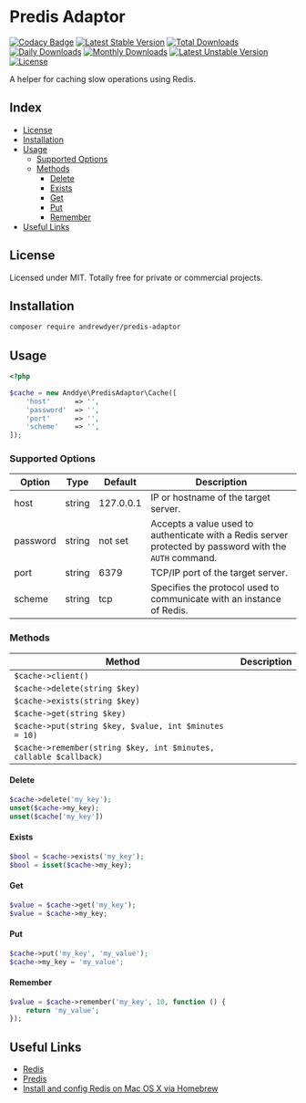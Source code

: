 # Predis Adaptor

[![Codacy Badge](https://api.codacy.com/project/badge/Grade/2844c953cdf745ec98c470c0731b733b)](https://www.codacy.com/app/andrewdyer/predis-adaptor?utm_source=github.com&amp;utm_medium=referral&amp;utm_content=andrewdyer/predis-adaptor&amp;utm_campaign=Badge_Grade)
[![Latest Stable Version](https://poser.pugx.org/andrewdyer/predis-adaptor/v/stable)](https://packagist.org/packages/andrewdyer/predis-adaptor)
[![Total Downloads](https://poser.pugx.org/andrewdyer/predis-adaptor/downloads)](https://packagist.org/packages/andrewdyer/predis-adaptor)
[![Daily Downloads](https://poser.pugx.org/andrewdyer/predis-adaptor/d/daily)](https://packagist.org/packages/andrewdyer/predis-adaptor)
[![Monthly Downloads](https://poser.pugx.org/andrewdyer/predis-adaptor/d/monthly)](https://packagist.org/packages/andrewdyer/predis-adaptor)
[![Latest Unstable Version](https://poser.pugx.org/andrewdyer/predis-adaptor/v/unstable)](https://packagist.org/packages/andrewdyer/predis-adaptor)
[![License](https://poser.pugx.org/andrewdyer/predis-adaptor/license)](https://packagist.org/packages/andrewdyer/predis-adaptor)

A helper for caching slow operations using Redis.

## Index
* [License](#license)
* [Installation](#installation)
* [Usage](#usage)
    * [Supported Options](#supported-options)
    * [Methods](#methods)
        * [Delete](#delete)
        * [Exists](#exists)
        * [Get](#get)
        * [Put](#put)
        * [Remember](#remember)
* [Useful Links](#useful-links)

## License

Licensed under MIT. Totally free for private or commercial projects.

## Installation

```bash
composer require andrewdyer/predis-adaptor
```

## Usage

```php
<?php

$cache = new Anddye\PredisAdaptor\Cache([
    'host'      => '',
    'password'  => '',
    'port'      => '',
    'scheme'    => '',
]);
```

### Supported Options

| Option | Type | Default | Description |
| --- | --- | --- | --- |
| host | string | 127.0.0.1 | IP or hostname of the target server.  |
| password | string | not set | Accepts a value used to authenticate with a Redis server protected by password with the `AUTH` command. |
| port | string | 6379 | TCP/IP port of the target server. |
| scheme | string | tcp | Specifies the protocol used to communicate with an instance of Redis. |


### Methods

| Method | Description |
| --- | --- |
| `$cache->client()` |  |
| `$cache->delete(string $key)` |  |
| `$cache->exists(string $key)` |  |
| `$cache->get(string $key)` |  |
| `$cache->put(string $key, $value, int $minutes = 10)` |  |
| `$cache->remember(string $key, int $minutes, callable $callback)` |  |

#### Delete

```php
$cache->delete('my_key');
unset($cache->my_key);
unset($cache['my_key'])
```

#### Exists

```php
$bool = $cache->exists('my_key');
$bool = isset($cache->my_key);
```

#### Get

```php
$value = $cache->get('my_key');
$value = $cache->my_key;
```

#### Put

```php
$cache->put('my_key', 'my_value');
$cache->my_key = 'my_value';
```

#### Remember

```php
$value = $cache->remember('my_key', 10, function () {
    return 'my_value';
});
```

## Useful Links

* [Redis](http://redis.io/)
* [Predis](https://github.com/nrk/predis)
* [Install and config Redis on Mac OS X via Homebrew](https://medium.com/@petehouston/install-and-config-redis-on-mac-os-x-via-homebrew-eb8df9a4f298)
